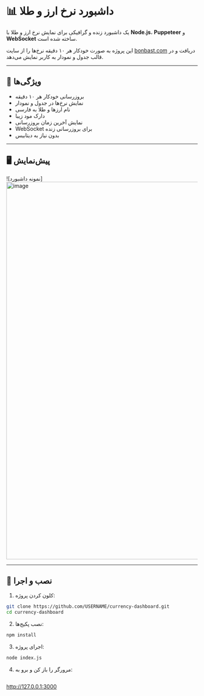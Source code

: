 # 📊 داشبورد نرخ ارز و طلا

یک داشبورد زنده و گرافیکی برای نمایش نرخ ارز و طلا با **Node.js**، **Puppeteer** و **WebSocket** ساخته شده است.

این پروژه به صورت خودکار هر ۱۰ دقیقه نرخ‌ها را از سایت [bonbast.com](https://www.bonbast.com) دریافت و در قالب جدول و نمودار به کاربر نمایش می‌دهد.

---

## 🎯 ویژگی‌ها
- بروزرسانی خودکار هر ۱۰ دقیقه  
- نمایش نرخ‌ها در جدول و نمودار  
- نام ارزها و طلا به فارسی  
- دارک مود زیبا  
- نمایش آخرین زمان بروزرسانی  
- WebSocket برای بروزرسانی زنده  
- بدون نیاز به دیتابیس  

---

## 🖥 پیش‌نمایش

![نمونه داشبورد] <img width="649" height="993" alt="image" src="https://github.com/user-attachments/assets/d3752ae6-61fd-4d7b-80f0-be5e3746eb4a" />


---

## 📌 نصب و اجرا

1. کلون کردن پروژه:
```bash
git clone https://github.com/USERNAME/currency-dashboard.git
cd currency-dashboard
```
2. نصب پکیج‌ها:
```bash
npm install
```

3.  اجرای پروژه:

```bash
node index.js
```
4. مرورگر را باز کن و برو به:


   ```
http://127.0.0.1:3000
```
